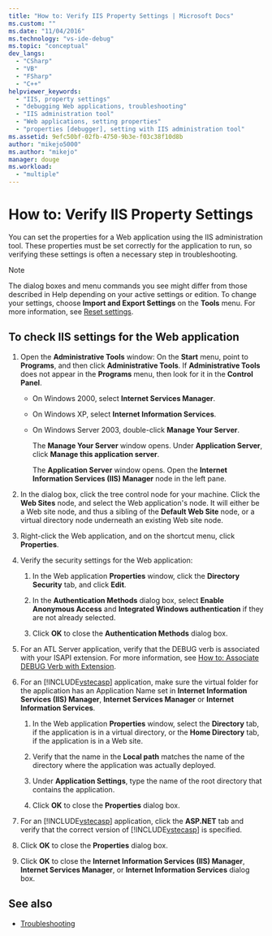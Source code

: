 ```yaml
---
title: "How to: Verify IIS Property Settings | Microsoft Docs"
ms.custom: ""
ms.date: "11/04/2016"
ms.technology: "vs-ide-debug"
ms.topic: "conceptual"
dev_langs:
  - "CSharp"
  - "VB"
  - "FSharp"
  - "C++"
helpviewer_keywords:
  - "IIS, property settings"
  - "debugging Web applications, troubleshooting"
  - "IIS administration tool"
  - "Web applications, setting properties"
  - "properties [debugger], setting with IIS administration tool"
ms.assetid: 9efc50bf-02fb-4750-9b3e-f03c38f10d8b
author: "mikejo5000"
ms.author: "mikejo"
manager: douge
ms.workload:
  - "multiple"
---
```

# How to: Verify IIS Property Settings

You can set the properties for a Web application using the IIS administration tool. These properties must be set correctly for the application to run, so verifying these settings is often a necessary step in troubleshooting.

> [!NOTE]
> The dialog boxes and menu commands you see might differ from those described in Help depending on your active settings or edition. To change your settings, choose **Import and Export Settings** on the **Tools** menu. For more information, see [Reset settings](../ide/environment-settings.md#reset-settings).

## To check IIS settings for the Web application

1. Open the **Administrative Tools** window: On the **Start** menu, point to **Programs**, and then click **Administrative Tools**. If **Administrative Tools** does not appear in the **Programs** menu, then look for it in the **Control Panel**.

   -   On Windows 2000, select **Internet Services Manager**.

   -   On Windows XP, select **Internet Information Services**.

   -   On Windows Server 2003, double-click **Manage Your Server**.

        The **Manage Your Server** window opens. Under **Application Server**, click **Manage this application server**.

        The **Application Server** window opens. Open the **Internet Information Services (IIS) Manager** node in the left pane.

2. In the dialog box, click the tree control node for your machine. Click the **Web Sites** node, and select the Web application's node. It will either be a Web site node, and thus a sibling of the **Default Web Site** node, or a virtual directory node underneath an existing Web site node.

3. Right-click the Web application, and on the shortcut menu, click **Properties**.

4. Verify the security settings for the Web application:

   1.  In the Web application **Properties** window, click the **Directory Security** tab, and click **Edit**.

   2.  In the **Authentication Methods** dialog box, select **Enable Anonymous Access** and **Integrated Windows authentication** if they are not already selected.

   3.  Click **OK** to close the **Authentication Methods** dialog box.

5. For an ATL Server application, verify that the DEBUG verb is associated with your ISAPI extension. For more information, see [How to: Associate DEBUG Verb with Extension](https://msdn.microsoft.com/library/50d261d3-4bd4-41c0-b44e-3591086f121e).

6. For an [!INCLUDE[vstecasp](../code-quality/includes/vstecasp_md.md)] application, make sure the virtual folder for the application has an Application Name set in **Internet Information Services (IIS) Manager**, **Internet Services Manager** or **Internet Information Services**.

   1.  In the Web application **Properties** window, select the **Directory** tab, if the application is in a virtual directory, or the **Home Directory** tab, if the application is in a Web site.

   2.  Verify that the name in the **Local path** matches the name of the directory where the application was actually deployed.

   3.  Under **Application Settings**, type the name of the root directory that contains the application.

   4.  Click **OK** to close the **Properties** dialog box.

7. For an [!INCLUDE[vstecasp](../code-quality/includes/vstecasp_md.md)] application, click the **ASP.NET** tab and verify that the correct version of [!INCLUDE[vstecasp](../code-quality/includes/vstecasp_md.md)] is specified.

8. Click **OK** to close the **Properties** dialog box.

9. Click **OK** to close the **Internet Information Services (IIS) Manager**, **Internet Services Manager**, or **Internet Information Services** dialog box.

## See also

- [Troubleshooting](../debugger/debugging-web-applications-troubleshooting.md)